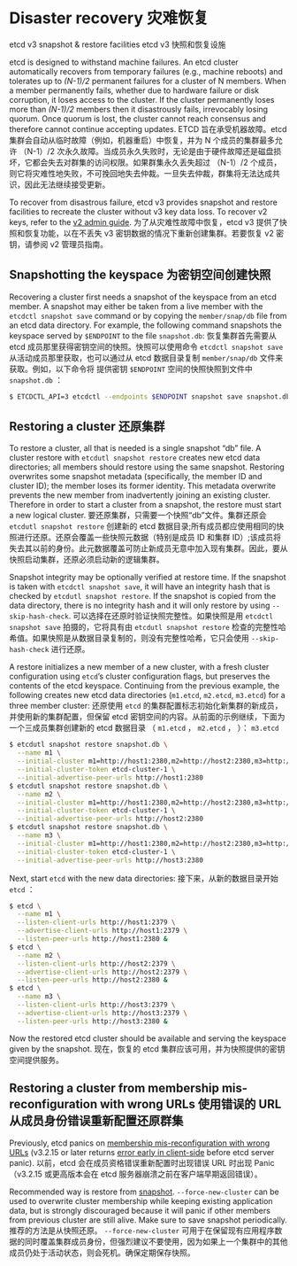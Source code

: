 # Disaster recovery 灾难恢复

etcd v3 snapshot & restore facilities
etcd v3 快照和恢复设施



etcd is designed to withstand machine failures. An etcd cluster  automatically recovers from temporary failures (e.g., machine reboots)  and tolerates up to *(N-1)/2* permanent failures for a cluster of N members. When a member  permanently fails, whether due to hardware failure or disk corruption,  it loses access to the cluster. If the cluster permanently loses more  than *(N-1)/2* members then it disastrously fails, irrevocably losing quorum. Once  quorum is lost, the cluster cannot reach consensus and therefore cannot  continue accepting updates.
ETCD 旨在承受机器故障。etcd 集群会自动从临时故障（例如，机器重启）中恢复，并为 N 个成员的集群最多允许 （N-1）/2  次永久故障。当成员永久失败时，无论是由于硬件故障还是磁盘损坏，它都会失去对群集的访问权限。如果群集永久丢失超过 （N-1）/2  个成员，则它将灾难性地失败，不可挽回地失去仲裁。一旦失去仲裁，群集将无法达成共识，因此无法继续接受更新。

To recover from disastrous failure, etcd v3 provides snapshot and restore  facilities to recreate the cluster without v3 key data loss. To recover  v2 keys, refer to the [v2 admin guide](https://etcd.io/docs/v2.3/admin_guide#disaster-recovery).
为了从灾难性故障中恢复，etcd v3 提供了快照和恢复功能，以在不丢失 v3 密钥数据的情况下重新创建集群。若要恢复 v2 密钥，请参阅 v2 管理员指南。

## Snapshotting the keyspace 为密钥空间创建快照

Recovering a cluster first needs a snapshot of the keyspace from an etcd member. A snapshot may either be taken from a live member with the `etcdctl snapshot save` command or by copying the `member/snap/db` file from an etcd data directory. For example, the following command snapshots the keyspace served by `$ENDPOINT` to the file `snapshot.db`:
恢复集群首先需要从 etcd 成员那里获得密钥空间的快照。快照可以使用命令 `etcdctl snapshot save` 从活动成员那里获取，也可以通过从 etcd 数据目录复制 `member/snap/db` 文件来获取。例如，以下命令将 提供密钥 `$ENDPOINT` 空间的快照快照到文件中 `snapshot.db` ：

```sh
$ ETCDCTL_API=3 etcdctl --endpoints $ENDPOINT snapshot save snapshot.db
```

## Restoring a cluster 还原集群

To restore a cluster, all that is needed is a single snapshot “db” file. A cluster restore with `etcdutl snapshot restore` creates new etcd data directories; all members should restore using the same snapshot. Restoring overwrites some snapshot metadata  (specifically, the member ID and cluster ID); the member loses its  former identity. This metadata overwrite prevents the new member from  inadvertently joining an existing cluster. Therefore in order to start a cluster from a snapshot, the restore must start a new logical cluster.
要还原集群，只需要一个快照“db”文件。集群还原会 `etcdutl snapshot restore` 创建新的 etcd 数据目录;所有成员都应使用相同的快照进行还原。还原会覆盖一些快照元数据（特别是成员 ID 和集群 ID）;该成员将失去其以前的身份。此元数据覆盖可防止新成员无意中加入现有集群。因此，要从快照启动集群，还原必须启动新的逻辑集群。

Snapshot integrity may be optionally verified at restore time. If the snapshot is taken with `etcdctl snapshot save`, it will have an integrity hash that is checked by `etcdutl snapshot restore`. If the snapshot is copied from the data directory, there is no integrity hash and it will only restore by using `--skip-hash-check`.
可以选择在还原时验证快照完整性。如果快照是用 `etcdctl snapshot save` 拍摄的，它将具有由 `etcdutl snapshot restore` 检查的完整性哈希值。如果快照是从数据目录复制的，则没有完整性哈希，它只会使用 `--skip-hash-check` 进行还原。

A restore initializes a new member of a new cluster, with a fresh cluster configuration using `etcd`’s cluster configuration flags, but preserves the contents of the etcd  keyspace. Continuing from the previous example, the following creates  new etcd data directories (`m1.etcd`, `m2.etcd`, `m3.etcd`) for a three member cluster:
还原使用 `etcd` 的集群配置标志初始化新集群的新成员，并使用新的集群配置，但保留 etcd 密钥空间的内容。从前面的示例继续，下面为一个三成员集群创建新的 etcd 数据目录 （ `m1.etcd` ， `m2.etcd` ， ）： `m3.etcd` 

```sh
$ etcdutl snapshot restore snapshot.db \
  --name m1 \
  --initial-cluster m1=http://host1:2380,m2=http://host2:2380,m3=http://host3:2380 \
  --initial-cluster-token etcd-cluster-1 \
  --initial-advertise-peer-urls http://host1:2380
$ etcdutl snapshot restore snapshot.db \
  --name m2 \
  --initial-cluster m1=http://host1:2380,m2=http://host2:2380,m3=http://host3:2380 \
  --initial-cluster-token etcd-cluster-1 \
  --initial-advertise-peer-urls http://host2:2380
$ etcdutl snapshot restore snapshot.db \
  --name m3 \
  --initial-cluster m1=http://host1:2380,m2=http://host2:2380,m3=http://host3:2380 \
  --initial-cluster-token etcd-cluster-1 \
  --initial-advertise-peer-urls http://host3:2380
```

Next, start `etcd` with the new data directories:
接下来，从新的数据目录开始 `etcd` ：

```sh
$ etcd \
  --name m1 \
  --listen-client-urls http://host1:2379 \
  --advertise-client-urls http://host1:2379 \
  --listen-peer-urls http://host1:2380 &
$ etcd \
  --name m2 \
  --listen-client-urls http://host2:2379 \
  --advertise-client-urls http://host2:2379 \
  --listen-peer-urls http://host2:2380 &
$ etcd \
  --name m3 \
  --listen-client-urls http://host3:2379 \
  --advertise-client-urls http://host3:2379 \
  --listen-peer-urls http://host3:2380 &
```

Now the restored etcd cluster should be available and serving the keyspace given by the snapshot.
现在，恢复的 etcd 集群应该可用，并为快照提供的密钥空间提供服务。

## Restoring a cluster from membership mis-reconfiguration with wrong URLs 使用错误的 URL 从成员身份错误重新配置还原群集

Previously, etcd panics on [membership mis-reconfiguration with wrong URLs](https://github.com/etcd-io/etcd/issues/9173) (v3.2.15 or later returns [error early in client-side](https://github.com/etcd-io/etcd/pull/9174) before etcd server panic).
以前，etcd 会在成员资格错误重新配置时出现错误 URL 时出现 Panic（v3.2.15 或更高版本会在 etcd 服务器崩溃之前在客户端早期返回错误）。

Recommended way is restore from [snapshot](https://etcd.io/docs/v3.5/op-guide/recovery/#snapshotting-the-keyspace). `--force-new-cluster` can be used to overwrite cluster membership while keeping existing  application data, but is strongly discouraged because it will panic if  other members from previous cluster are still alive. Make sure to save  snapshot periodically.
推荐的方法是从快照还原。 `--force-new-cluster` 可用于在保留现有应用程序数据的同时覆盖集群成员身份，但强烈建议不要使用，因为如果上一个集群中的其他成员仍处于活动状态，则会死机。确保定期保存快照。
